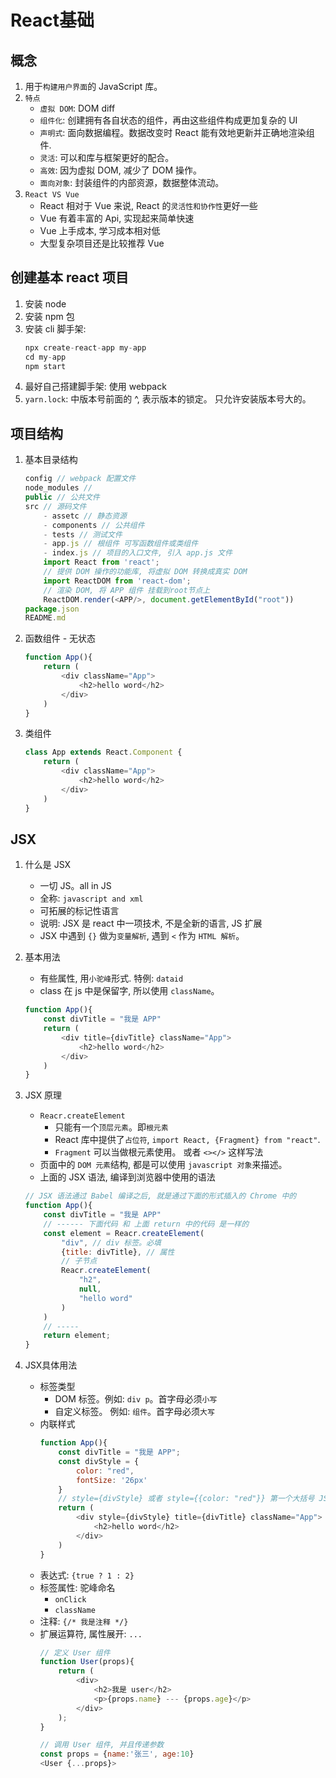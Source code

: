 # React基础


## 概念
1. 用于`构建用户界面`的 JavaScript 库。
2. `特点`
    * `虚拟 DOM`:  DOM diff
    * `组件化`: 创建拥有各自状态的组件，再由这些组件构成更加复杂的 UI
    * `声明式`: 面向数据编程。数据改变时 React 能有效地更新并正确地渲染组件.
    * `灵活`: 可以和库与框架更好的配合。
    * `高效`: 因为虚拟 DOM, 减少了 DOM 操作。
    * `面向对象`: 封装组件的内部资源，数据整体流动。
3. `React VS Vue`
    * React 相对于 Vue 来说, React 的`灵活性和协作性`更好一些
    * Vue 有着丰富的 Api, 实现起来简单快速
    * Vue 上手成本, 学习成本相对低
    * 大型复杂项目还是比较推荐 Vue

## 创建基本 react 项目
1. 安装 node
2. 安装 npm 包
3. 安装 cli 脚手架: 
    ```javascript
    npx create-react-app my-app
    cd my-app
    npm start
    ```
4. 最好自己搭建脚手架: 使用 webpack
5. `yarn.lock`: 中版本号前面的 ^, 表示版本的锁定。 只允许安装版本号大的。


## 项目结构
1. 基本目录结构
    ```javascript
    config // webpack 配置文件
    node_modules // 
    public // 公共文件
    src // 源码文件
        - assetc // 静态资源
        - components // 公共组件
        - tests // 测试文件
        - app.js // 根组件 可写函数组件或类组件
        - index.js // 项目的入口文件, 引入 app.js 文件
        import React from 'react';
        // 提供 DOM 操作的功能库, 将虚拟 DOM 转换成真实 DOM
        import ReactDOM from 'react-dom';
        // 渲染 DOM, 将 APP 组件 挂载到root节点上
        ReactDOM.render(<APP/>, document.getElementById("root"))
    package.json
    README.md
    ```
2. 函数组件 - 无状态
    ```javascript
    function App(){
        return (
            <div className="App">
                <h2>hello word</h2>
            </div>
        )
    }
    ```
3. 类组件
    ```javascript
    class App extends React.Component {
        return (
            <div className="App">
                <h2>hello word</h2>
            </div>
        )
    }
    ```








## JSX
1. 什么是 JSX
    * 一切 JS。all in JS
    * 全称: `javascript and xml`
    * 可拓展的标记性语言
    * 说明: JSX 是 react 中一项技术, 不是全新的语言, JS 扩展
    * JSX 中遇到 `{}` 做为`变量解析`, 遇到 `<` 作为 `HTML 解析`。
2. 基本用法
    * 有些属性, 用`小驼峰`形式. 特例: `dataid`
    * class 在 js 中是保留字, 所以使用 `className`。
    ```javascript
    function App(){
        const divTitle = "我是 APP"
        return (
            <div title={divTitle} className="App">
                <h2>hello word</h2>
            </div>
        )
    }
    ```
3. JSX 原理
    * `Reacr.createElement`
        * 只能有一个`顶层元素`。即`根元素`
        * React 库中提供了`占位符`, `import React, {Fragment} from "react"`.
        * `Fragment` 可以当做根元素使用。 或者 `<></>` 这样写法
    * 页面中的 `DOM 元素`结构, 都是可以使用 `javascript 对象`来描述。
    * 上面的 JSX 语法, 编译到浏览器中使用的语法
    ```javascript
    // JSX 语法通过 Babel 编译之后, 就是通过下面的形式插入的 Chrome 中的
    function App(){
        const divTitle = "我是 APP"
        // ------ 下面代码 和 上面 return 中的代码 是一样的
        const element = Reacr.createElement(
            "div", // div 标签。必填
            {title: divTitle}, // 属性
            // 子节点
            Reacr.createElement(
                "h2",
                null,
                "hello word"
            )
        )
        // -----
        return element;
    }
    ```

4. JSX具体用法
    * 标签类型
        * DOM 标签。例如: `div p`。首字母必须`小写`
        * 自定义标签。 例如: `组件`。首字母必须`大写`
    * 内联样式
        ```javascript
        function App(){
            const divTitle = "我是 APP";
            const divStyle = {
                color: "red",
                fontSize: '26px'
            }
            // style={divStyle} 或者 style={{color: "red"}} 第一个大括号 JSX 解析
            return (
                <div style={divStyle} title={divTitle} className="App">
                    <h2>hello word</h2>
                </div>
            )
        }
        ```
    * 表达式: `{true ? 1 : 2}`
    * 标签属性: 驼峰命名
        * `onClick`
        * `className`
    * 注释: `{/* 我是注释 */}`
    * 扩展运算符, 属性展开: `...`
        ```javascript
        // 定义 User 组件
        function User(props){
            return (
                <div>
                    <h2>我是 user</h2>
                    <p>{props.name} --- {props.age}</p>
                </div>
            );
        }   

        // 调用 User 组件, 并且传递参数
        const props = {name:'张三', age:10}
        <User {...props}>
        ```
        








